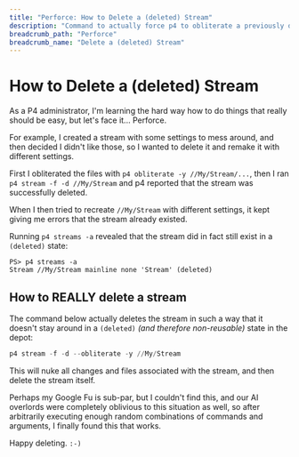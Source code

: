 ```yaml
---
title: "Perforce: How to Delete a (deleted) Stream"
description: "Command to actually force p4 to obliterate a previously deleted stream"
breadcrumb_path: "Perforce"
breadcrumb_name: "Delete a (deleted) Stream"
---
```


# How to Delete a (deleted) Stream

As a P4 administrator, I'm learning the hard way how to do things that really should be easy,
but let's face it...  Perforce.

For example, I created a stream with some settings to mess around, and then decided I didn't
like those, so I wanted to delete it and remake it with different settings.

First I obliterated the files with
`p4 obliterate -y //My/Stream/...`, then I ran
`p4 stream -f -d //My/Stream`
and p4 reported that the stream was successfully deleted.

When I then tried to recreate `//My/Stream` with different settings, it kept giving me errors that
the stream already existed.

Running `p4 streams -a` revealed that the stream did in fact still exist in a `(deleted)` state:

```text
PS> p4 streams -a
Stream //My/Stream mainline none 'Stream' (deleted)
```

## How to REALLY delete a stream

The command below actually deletes the stream in such a way that it doesn't stay around in a `(deleted)`
*(and therefore non-reusable)* state in the depot:

```powershell
p4 stream -f -d --obliterate -y //My/Stream
```

This will nuke all changes and files associated with the stream, and then delete the stream itself.

Perhaps my Google Fu is sub-par, but I couldn't find this, and our AI overlords were completely
oblivious to this situation as well, so after arbitrarily executing enough random combinations
of commands and arguments, I finally found this that works.

Happy deleting.  `:-)`
